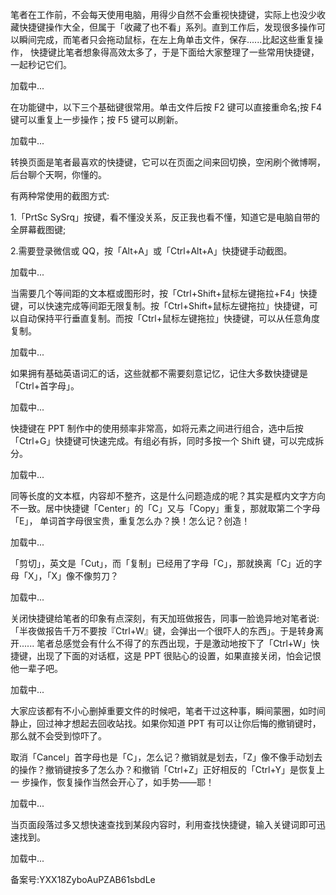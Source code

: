 笔者在工作前，不会每天使用电脑，用得少自然不会重视快捷键，实际上也没少收藏快捷键操作大全，但属于「收藏了也不看」系列。直到工作后，发现很多操作可以瞬间完成，而笔者只会拖动鼠标，在左上角单击文件，保存......比起这些重复操作， 快捷键比笔者想象得高效太多了，于是下面给大家整理了一些常用快捷键，一起秒记它们。

  

加载中...

在功能键中，以下三个基础键很常用。单击文件后按 F2 键可以直接重命名;按 F4 键可以重复上一步操作；按 F5 键可以刷新。

  

加载中...

转换页面是笔者最喜欢的快捷键，它可以在页面之间来回切换，空闲刷个微博啊， 后台聊个天啊，你懂的。

有两种常使用的截图方式:

1.「PrtSc SySrq」按键，看不懂没关系，反正我也看不懂，知道它是电脑自带的全屏幕截图键;

2.需要登录微信或 QQ，按「Alt+A」或「Ctrl+Alt+A」快捷键手动截图。

  

加载中...

当需要几个等间距的文本框或图形时，按「Ctrl+Shift+鼠标左键拖拉+F4」快捷键，可以快速完成等间距无限复制。按「Ctrl+Shift+鼠标左键拖拉」快捷键，可以自动保持平行垂直复制。而按「Ctrl+鼠标左键拖拉」快捷键，可以从任意角度复制。

  

加载中...

如果拥有基础英语词汇的话，这些就都不需要刻意记忆，记住大多数快捷键是「Ctrl+首字母」。

  

  

加载中...

快捷键在 PPT 制作中的使用频率非常高，如将元素之间进行组合，选中后按「Ctrl+G」快捷键可快速完成。有组必有拆，同时多按一个 Shift 键，可以完成拆分。

  

加载中...

同等长度的文本框，内容却不整齐，这是什么问题造成的呢？其实是框内文字方向不一致。居中快捷键「Center」的「C」又与「Copy」重复，那就取第二个字母「E」， 单词首字母很宝贵，重复怎么办？换！怎么记？创造！

  

加载中...

「剪切」，英文是「Cut」，而「复制」已经用了字母「C」，那就换离「C」近的字母「X」，「X」像不像剪刀？

  

加载中...

关闭快捷键给笔者的印象有点深刻，有天加班做报告，同事一脸诡异地对笔者说: 「半夜做报告千万不要按『Ctrl+W』键，会弹出一个很吓人的东西」。于是转身离开...... 笔者总感觉会有什么不得了的东西出现，于是激动地按下了「Ctrl+W」快捷键，出现了下面的对话框，这是 PPT 很贴心的设置，如果直接关闭，怕会记恨他一辈子吧。

  

加载中...

大家应该都有不小心删掉重要文件的时候吧，笔者干过这种事，瞬间蒙圈，如时间静止，回过神才想起去回收站找。如果你知道 PPT 有可以让你后悔的撤销键时，那么就不会受到惊吓了。

取消「Cancel」首字母也是「C」，怎么记？撤销就是划去，「Z」像不像手动划去的操作？撤销键按多了怎么办？和撤销「Ctrl+Z」正好相反的「Ctrl+Y」是恢复上一 步操作，恢复操作当然会开心了，如手势——耶！

  

加载中...

当页面段落过多又想快速查找到某段内容时，利用查找快捷键，输入关键词即可迅速找到。

  

加载中...

  

备案号:YXX18ZyboAuPZAB61sbdLe
